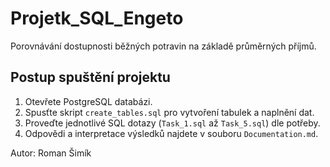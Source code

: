 # Projetk_SQL_Engeto
Porovnávání dostupnosti běžných potravin na základě průměrných příjmů.

## Postup spuštění projektu

1. Otevřete PostgreSQL databázi.
2. Spusťte skript `create_tables.sql` pro vytvoření tabulek a naplnění dat.
3. Proveďte jednotlivé SQL dotazy (`Task_1.sql` až `Task_5.sql`) dle potřeby.
4. Odpovědi a interpretace výsledků najdete v souboru `Documentation.md`.

Autor: Roman Šimík 
